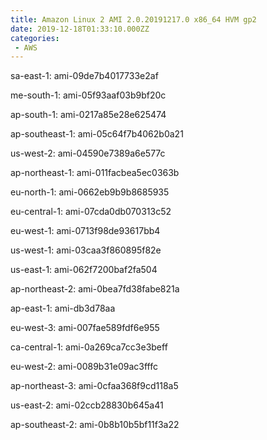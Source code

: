 ```yaml
---
title: Amazon Linux 2 AMI 2.0.20191217.0 x86_64 HVM gp2
date: 2019-12-18T01:33:10.000ZZ
categories:
 - AWS
---
```


sa-east-1: ami-09de7b4017733e2af

me-south-1: ami-05f93aaf03b9bf20c

ap-south-1: ami-0217a85e28e625474

ap-southeast-1: ami-05c64f7b4062b0a21

us-west-2: ami-04590e7389a6e577c

ap-northeast-1: ami-011facbea5ec0363b

eu-north-1: ami-0662eb9b9b8685935

eu-central-1: ami-07cda0db070313c52

eu-west-1: ami-0713f98de93617bb4

us-west-1: ami-03caa3f860895f82e

us-east-1: ami-062f7200baf2fa504

ap-northeast-2: ami-0bea7fd38fabe821a

ap-east-1: ami-db3d78aa

eu-west-3: ami-007fae589fdf6e955

ca-central-1: ami-0a269ca7cc3e3beff

eu-west-2: ami-0089b31e09ac3fffc

ap-northeast-3: ami-0cfaa368f9cd118a5

us-east-2: ami-02ccb28830b645a41

ap-southeast-2: ami-0b8b10b5bf11f3a22

